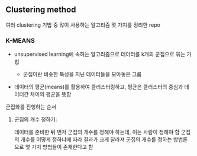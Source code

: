## Clustering method

여러 clustering 기법 중 많이 사용하는 알고리즘 몇 가지를 정리한 repo




### K-MEANS
- unsupervised learning에 속하는 알고리즘으로 데이터를 k개의 군집으로 묶는 기법
  - 군집이란 비슷한 특성을 지닌 데이터들을 모아놓은 그룹

- 데이터의 평균(means)를 활용하여 클러스터링하고, 평균은 클러스터의 중심과 데이터간 차이의 평균을 뜻함

군집화를 진행하는 순서
  1. 군집의 개수 정하기:

       데이터를 준비한 뒤 먼저 군집의 개수를 정해야 하는데, 이는 사람이 정해야 함
       군집의 개수를 어떻게 정하냐에 따라 결과가 크게 달라져 군집의 개수를 정하는
       방법론으로 몇 가지 방법들이 존재한다고 함
